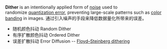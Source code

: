 **Dither** is an intentionally applied form of [noise](https://link.zhihu.com/?target=https%3A//en.wikipedia.org/wiki/Image_noise) used to randomize [quantization error](https://link.zhihu.com/?target=https%3A//en.wikipedia.org/wiki/Quantization_error), preventing large-scale patterns such as [color banding](https://link.zhihu.com/?target=https%3A//en.wikipedia.org/wiki/Color_banding) in images.
通过引入噪声的手段来降低数据量化所带来的误差。
* 随机颜色抖动 Random Dither
* 有序扩散颜色抖动 Ordered Dither
* 误差扩散抖动 Error Diffusion -- [Floyd–Steinberg dithering](https://link.zhihu.com/?target=https%3A//en.wikipedia.org/wiki/Floyd%25E2%2580%2593Steinberg_dithering)
